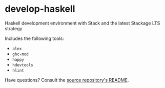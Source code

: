 # develop-haskell

Haskell development environment with Stack and the latest Stackage LTS strategy

Includes the following tools:

- `alex`
- `ghc-mod`
- `happy`
- `hdevtools`
- `hlint`

Have questions? Consult the [source repository's README](https://github.com/slogsdon/develop-on-docker/blob/master/README.md).
